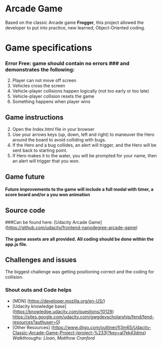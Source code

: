# Arcade Game
  Based on the classic Arcade game __Frogger__, this project allowed the developer to put into practice, new learned, Object-Oriented coding.  

# Game specifications
### Error Free: game should contain no errors ### and demonstrates the following:
2.   Player can not move off screen
2.   Vehicles cross the screen
2.   Vehicle-player collisions happen logically     (not too early or too late)
2.   Vehicle-player collision resets the game
2.   Something happens when player wins

## Game instructions
2.  Open the Index.html file in your browser
2.  Use your arrows keys (up, down, left and right) to maneuver the Hero around the board to avoid colliding with bugs.
2.  If the Hero and a bug collides, an alert will trigger, and the Hero will be sent back to starting point.
2.  If Hero makes it to the water, you will be prompted for your name, then an alert will trigger that you won.

## Game future
#### Future improvements to the game will include a full modal with timer, a score board and/or a you won animation

## Source code
###Can be found here:
[Udacity Arcade Game] (https://github.com/udacity/frontend-nanodegree-arcade-game)

#### The game assets are all provided.  All coding should be done within the app.js file.

## Challenges and issues
The biggest challenge was getting positioning correct and the coding for collision.

### Shout outs and Code helps
* [MDN] (https://developer.mozilla.org/en-US/)
* [Udacity knowledge base]
(https://knowledge.udacity.com/questions/10129)
https://sites.google.com/udacity.com/gwgdevscholarship/fend/fend-resources?authuser=0)
* [Other Resources]
(https://www.diigo.com/outliner/fj3m65/Udacity-Classic-Arcade-Game-Project-(project-%233)?key=al7ek43dms)
*Walkthroughs: Lloan, Matthow Cranford*
